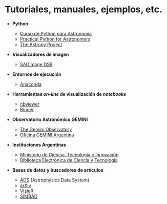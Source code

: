 # Tutoriales, manuales, ejemplos, etc.

- **Python**

  * [Curso de Python para Astronomía](http://research.iac.es/sieinvens/python-course/index.html)
  * [Practical Python for Astronomers](https://python4astronomers.github.io/)
  * [The Astropy Project](https://www.astropy.org/)


- **Visualizadores de imagen**

  * [SAOImage DS9](https://sites.google.com/cfa.harvard.edu/saoimageds9)

- **Entornos de ejecución**
  * [Anaconda](https://www.anaconda.com/)
  
- **Herramientas _on-line_ de visualización de _notebooks_**
  * [nbviewer](https://nbviewer.jupyter.org/)
  * [Binder](https://mybinder.org/)
  
- **Observatorio Astronómico GEMINI**
  * [The Gemini Observatory](http://www.gemini.edu/)
  * [Oficina GEMINI Argentina](https://www.argentina.gob.ar/ciencia/sact/gemini-argentina)

- **Instituciones Argentinas**
  * [Ministerio de Ciencia, Tecnología e Innovación](https://www.argentina.gob.ar/ciencia)
  * [Biblioteca Electrónica de Ciencia y Tecnología](https://www.biblioteca.mincyt.gob.ar/)

- **Bases de datos y buscadores de artículos**
  * [ADS](https://ui.adsabs.harvard.edu/) (Astrophysics Data System)
  * [arXiv](https://arxiv.org/archive/astro-ph)
  * [VizieR](http://vizier.u-strasbg.fr/)
  * [SIMBAD](http://simbad.u-strasbg.fr/simbad/)
